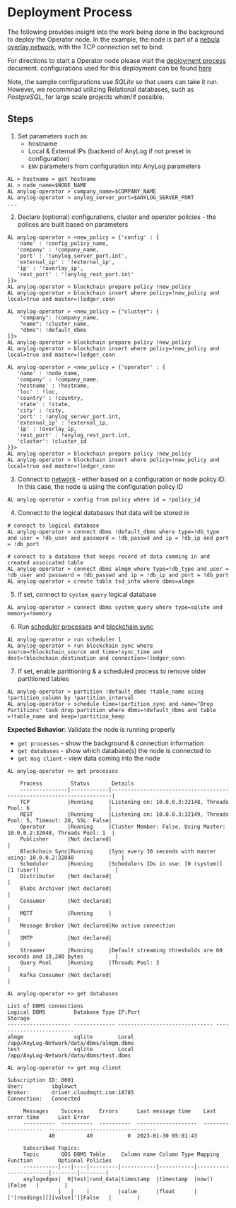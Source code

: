 # Deployment Process
The following provides insight into the work being done in the background to deploy the Operator node. 
In the example, the node is part of a [nebula overlay network](../Networking%20&%20Security/nebula.md), with the TCP 
connection set to bind. 

For directions to start a Operator node please visit the [deployment process](deploying_node.md) document.
configurations used for this deployment can be found [here](https://raw.githubusercontent.com/AnyLog-co/deployments/master/docker-compose/anylog-operator/anylog_configs.env)

Note, the sample configurations use _SQLite_ so that users can take it run. However, we recommnad utilizing Relational 
databases, such as _PostgreSQL_, for large scale projects when/if possible.       

## Steps
1. Set parameters such as:
   * hostname
   * Local & External IPs (backend of AnyLog if not preset in configuration)
   * `ENV` parameters from configuration into AnyLog parameters  
```anylog
AL > hostname = get hostname
AL > node_name=$NODE_NAME
AL anylog-operator > company_name=$COMPANY_NAME
AL anylog-operator > anylog_server_port=$ANYLOG_SERVER_PORT
...
```

2. Declare (optional) configurations, cluster and operator policies - the polices are built based on parameters
```anylog
AL anylog-operator > <new_policy = {'config' : {
   'name' : !config_policy_name,
   'company' : !company_name,
   'port' : '!anylog_server_port.int',
   'external_ip' : '!external_ip',
   'ip' : '!overlay_ip',
   'rest_port' : '!anylog_rest_port.int'
}}>
AL anylog-operator > blockchain prepare policy !new_policy
AL anylog-operator > blockchain insert where policy=!new_policy and local=true and master=!ledger_conn

AL anylog-operator > <new_policy = {"cluster": {
    "company": !company_name,
    "name": !cluster_name,
    "dbms": !default_dbms
}}>
AL anylog-operator > blockchain prepare policy !new_policy
AL anylog-operator > blockchain insert where policy=!new_policy and local=true and master=!ledger_conn

AL anylog-operator > <new_policy = {'operator' : {
   'name' : !node_name,
   'company' : !company_name,
   'hostname' : !hostname,
   'loc' : !loc,
   'country' : !country,
   'state' : !state,
   'city' : !city,
   'port' : !anylog_server_port.int,
   'external_ip' : !external_ip,
   'ip' : !overlay_ip,
   'rest_port' : !anylog_rest_port.int,
   'cluster': !cluster_id
}}>
AL anylog-operator > blockchain prepare policy !new_policy
AL anylog-operator > blockchain insert where policy=!new_policy and local=true and master=!ledger_conn
```

3. Connect to [network](../../network%20configuration.md) - either based on a configuration or node policy ID. In this case, 
the node is using the configuration policy ID
```anylog  
AL anylog-operator > config from policy where id = !policy_id
```

4. Connect to the logical databases that data will be stored in  
```anylog
# connect to logical database 
AL anylog-operator > connect dbms !default_dbms where type=!db_type and user = !db_user and password = !db_passwd and ip = !db_ip and port = !db_port

# connect to a database that keeps record of data comming in and created assoicated table
AL anylog-operator > connect dbms almgm where type=!db_type and user = !db_user and password = !db_passwd and ip = !db_ip and port = !db_port
AL anylog-operator > create table tsd_info where dbms=almgm
```
5. If set, connect to `system_query` logical database 
```anylog
AL anylog-operator > connect dbms system_query where type=sqlite and memory=!memory
```

6. Run [scheduler processes](../../background%20processes.md#scheduler-process) and [blockchain sync](../../background%20processes.md#blockchain-synchronizer)
```anylog
AL anylog-operator > run scheduler 1
AL anylog-operator > run blockchain sync where source=!blockchain_source and time=!sync_time and dest=!blockchain_destination and connection=!ledger_conn
```

7. If set, enable partitioning & a scheduled process to remove older partitioned tables 
```anylog 
AL anylog-operator > partition !default_dbms !table_name using !partition_column by !partition_interval
AL anylog-operator > schedule time=!partition_sync and name="Drop Partitions" task drop partition where dbms=!default_dbms and table =!table_name and keep=!partition_keep
```

**Expected Behavior**: Validate the node is running properly
* `get processes` - show the background & connection information
* `get databases` - show which database(s) the node is connected to  
* `get msg client` - view data coming into the node
```anylog
AL anylog-operator +> get processes 

    Process         Status       Details                                                                
    ---------------|------------|----------------------------------------------------------------------|
    TCP            |Running     |Listening on: 10.0.0.3:32148, Threads Pool: 6                         |
    REST           |Running     |Listening on: 10.0.0.3:32149, Threads Pool: 5, Timeout: 20, SSL: False|
    Operator       |Running     |Cluster Member: False, Using Master: 10.0.0.2:32048, Threads Pool: 1  |
    Publisher      |Not declared|                                                                      |
    Blockchain Sync|Running     |Sync every 30 seconds with master using: 10.0.0.2:32048               |
    Scheduler      |Running     |Schedulers IDs in use: [0 (system)] [1 (user)]                        |
    Distributor    |Not declared|                                                                      |
    Blobs Archiver |Not declared|                                                                      |
    Consumer       |Not declared|                                                                      |
    MQTT           |Running     |                                                                      |
    Message Broker |Not declared|No active connection                                                  |
    SMTP           |Not declared|                                                                      |
    Streamer       |Running     |Default streaming thresholds are 60 seconds and 10,240 bytes          |
    Query Pool     |Running     |Threads Pool: 3                                                       |
    Kafka Consumer |Not declared|                                                                      |
        
AL anylog-operator +> get databases  

List of DBMS connections
Logical DBMS         Database Type IP:Port                        Storage
-------------------- ------------- ------------------------------ -------------------------
almgm                sqlite        Local                          /app/AnyLog-Network/data/dbms/almgm.dbms
test                 sqlite        Local                          /app/AnyLog-Network/data/dbms/test.dbms

AL anylog-operator +> get msg client 

Subscription ID: 0001
User:         ibglowct
Broker:       driver.cloudmqtt.com:18785
Connection:   Connected

     Messages    Success     Errors      Last message time    Last error time      Last Error
     ----------  ----------  ----------  -------------------  -------------------  ----------------------------------
             40          40           0  2023-01-30 05:01:43
     
     Subscribed Topics:
     Topic       QOS DBMS Table     Column name Column Type Mapping Function        Optional Policies 
     -----------|---|----|---------|-----------|-----------|-----------------------|--------|--------|
     anylogedgex|  0|test|rand_data|timestamp  |timestamp  |now()                  |False   |        |
                |   |    |         |value      |float      |['[readings][][value]']|False   |        |
```

